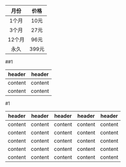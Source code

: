 
|   月份   |   价格   |
|:---:|:---:|
|  1个月  |  10元  |
|  3个月  |  27元  |
| 12个月 | 96元 |
|  永久  |  399元  |



##1

| header | header |
|:------:|:------:|
| content | content |
| content | content |

 #1


| header | header | header | header | header |
|:------:|:------:|:------:|:------:|:------:|
| content | content | content | content | content |
| content | content | content | content | content |
| content | content | content | content | content |
| content | content | content | content | content |
| content | content | content | content | content |

